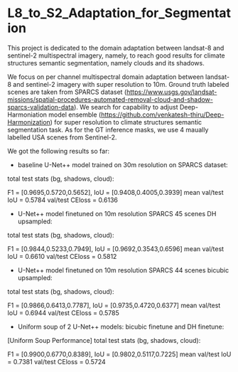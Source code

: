 # L8_to_S2_Adaptation_for_Segmentation
This project is dedicated to the domain adaptation between landsat-8 and sentinel-2 multispectral imagery, namely, to reach good results for climate structures semantic segmentation, namely clouds and its shadows.

We focus on per channel multispectral domain adaptation between landsat-8 and sentinel-2 imagery with super resolution to 10m.
Ground truth labeled scenes are taken from SPARCS dataset (https://www.usgs.gov/landsat-missions/spatial-procedures-automated-removal-cloud-and-shadow-sparcs-validation-data). We search for capability to adjust Deep-Harmoniation model ensemble (https://github.com/venkatesh-thiru/Deep-Harmonization) for super resolution to climate structures semantic segmentation task. As for the GT inference masks, we use 4 maually labelled USA scenes from Sentinel-2.

We got the following results so far:

- baseline U-Net++ model trained on 30m resolution on SPARCS dataset:

total test stats (bg, shadows, cloud): 

F1 = [0.9695,0.5720,0.5652], IoU = [0.9408,0.4005,0.3939]
mean val/test IoU = 0.5784
val/test CEloss = 0.6136

- U-Net++ model finetuned on 10m resolution SPARCS 45 scenes DH upsampled:

total test stats (bg, shadows, cloud): 

F1 = [0.9844,0.5233,0.7949], IoU = [0.9692,0.3543,0.6596]
mean val/test IoU = 0.6610
val/test CEloss = 0.5812

- U-Net++ model finetuned on 10m resolution SPARCS 44 scenes bicubic upsampled:
  
total test stats (bg, shadows, cloud): 

F1 = [0.9866,0.6413,0.7787], IoU = [0.9735,0.4720,0.6377]
mean val/test IoU = 0.6944
val/test CEloss = 0.5785

- Uniform soup of 2 U-Net++ models: bicubic finetune and DH finetune:

[Uniform Soup Performance]
total test stats (bg, shadows, cloud): 

F1 = [0.9900,0.6770,0.8389], IoU = [0.9802,0.5117,0.7225]
mean val/test IoU = 0.7381
val/test CEloss = 0.5724
